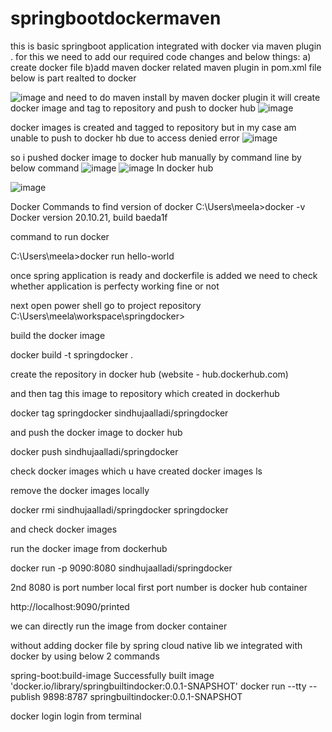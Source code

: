 # springbootdockermaven


this is basic springboot application integrated with docker via maven plugin .
for this we need to add our required code changes and below things:
a) create docker file 
b)add maven docker related maven plugin in pom.xml file 
below is part realted to docker

![image](https://user-images.githubusercontent.com/115841974/211714385-e7091e35-33dc-4a66-bf91-d6abccf5a719.png)
and need to do 
maven install 
by maven docker plugin it will create docker image and tag to repository and push to docker hub 
![image](https://user-images.githubusercontent.com/115841974/211714567-6646c70d-f5d3-45f4-99b3-c534c296a9b5.png)

docker images is created and tagged to repository 
but in my case am unable to push to docker hb due to access denied error 
![image](https://user-images.githubusercontent.com/115841974/211714698-8054962f-cae2-4055-b8f1-0d819e75bf1e.png)

so i pushed docker image to docker hub manually by command line by below command 
![image](https://user-images.githubusercontent.com/115841974/211714860-faf4a3ce-a903-4545-919e-d80439bd4d4a.png)
![image](https://user-images.githubusercontent.com/115841974/211714984-0841d341-20ea-402e-84df-c87571041ad6.png)
In docker hub 

![image](https://user-images.githubusercontent.com/115841974/211715076-8996f61a-2ee7-4043-955f-aae7d5be6fe1.png)


Docker Commands 
to find version of docker 
C:\Users\meela>docker -v
Docker version 20.10.21, build baeda1f

command to run docker 

C:\Users\meela>docker run hello-world

once spring application is ready and dockerfile is added
 we need to check whether application is perfecty working fine or not 
 
 next open power shell go to project repository 
 C:\Users\meela\workspace\springdocker>
 
 build the docker image 
 
 docker build -t springdocker .
 
 create the repository in docker hub (website - hub.dockerhub.com)
 
 and then tag this image to repository which created in dockerhub
 
 docker tag springdocker sindhujaalladi/springdocker
 
 and push the docker image to docker hub 
 
 docker push sindhujaalladi/springdocker
 
 check docker images which u have created 
 docker images ls 
 
 remove the docker images locally 
 
 docker rmi sindhujaalladi/springdocker springdocker
 
 and check docker images 
 
 run the docker image from dockerhub 
 
 docker run -p 9090:8080 sindhujaalladi/springdocker
 
 2nd 8080 is port number local 
 first port number is docker hub container 
 
 http://localhost:9090/printed
 
 we can directly run the image from docker container 
 
 without adding docker file by spring cloud native lib we integrated with docker by using below 2 commands
 
 spring-boot:build-image
 Successfully built image 'docker.io/library/springbuiltindocker:0.0.1-SNAPSHOT'
 docker run --tty --publish 9898:8787 springbuiltindocker:0.0.1-SNAPSHOT

 
 
 docker login
 login from terminal
